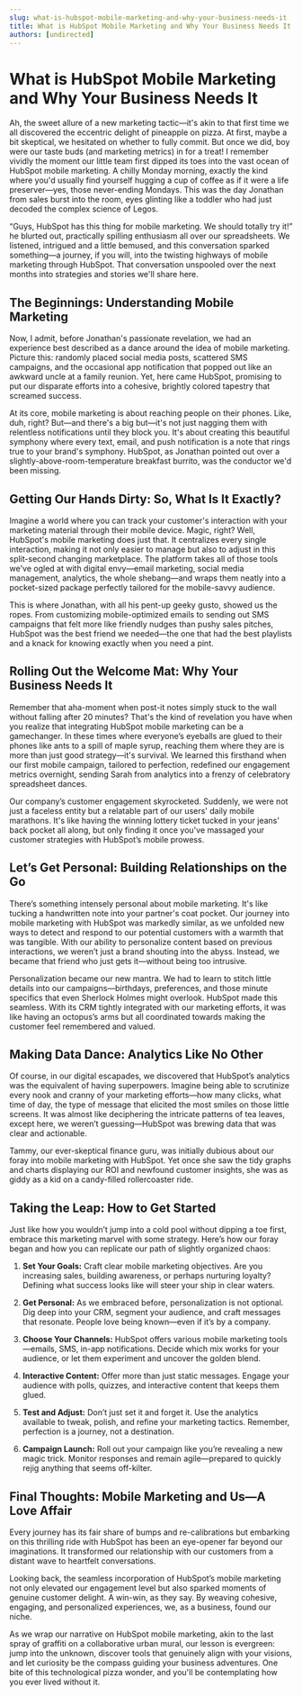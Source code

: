 ```yaml
---
slug: what-is-hubspot-mobile-marketing-and-why-your-business-needs-it
title: What is HubSpot Mobile Marketing and Why Your Business Needs It
authors: [undirected]
---
```


# What is HubSpot Mobile Marketing and Why Your Business Needs It

Ah, the sweet allure of a new marketing tactic—it's akin to that first time we all discovered the eccentric delight of pineapple on pizza. At first, maybe a bit skeptical, we hesitated on whether to fully commit. But once we did, boy were our taste buds (and marketing metrics) in for a treat! I remember vividly the moment our little team first dipped its toes into the vast ocean of HubSpot mobile marketing. A chilly Monday morning, exactly the kind where you'd usually find yourself hugging a cup of coffee as if it were a life preserver—yes, those never-ending Mondays. This was the day Jonathan from sales burst into the room, eyes glinting like a toddler who had just decoded the complex science of Legos.

“Guys, HubSpot has this thing for mobile marketing. We should totally try it!” he blurted out, practically spilling enthusiasm all over our spreadsheets. We listened, intrigued and a little bemused, and this conversation sparked something—a journey, if you will, into the twisting highways of mobile marketing through HubSpot. That conversation unspooled over the next months into strategies and stories we'll share here.

## The Beginnings: Understanding Mobile Marketing

Now, I admit, before Jonathan's passionate revelation, we had an experience best described as a dance around the idea of mobile marketing. Picture this: randomly placed social media posts, scattered SMS campaigns, and the occasional app notification that popped out like an awkward uncle at a family reunion. Yet, here came HubSpot, promising to put our disparate efforts into a cohesive, brightly colored tapestry that screamed success. 

At its core, mobile marketing is about reaching people on their phones. Like, duh, right? But—and there's a big but—it's not just nagging them with relentless notifications until they block you. It's about creating this beautiful symphony where every text, email, and push notification is a note that rings true to your brand's symphony. HubSpot, as Jonathan pointed out over a slightly-above-room-temperature breakfast burrito, was the conductor we'd been missing.

## Getting Our Hands Dirty: So, What Is It Exactly?

Imagine a world where you can track your customer's interaction with your marketing material through their mobile device. Magic, right? Well, HubSpot's mobile marketing does just that. It centralizes every single interaction, making it not only easier to manage but also to adjust in this split-second changing marketplace. The platform takes all of those tools we've ogled at with digital envy—email marketing, social media management, analytics, the whole shebang—and wraps them neatly into a pocket-sized package perfectly tailored for the mobile-savvy audience.

This is where Jonathan, with all his pent-up geeky gusto, showed us the ropes. From customizing mobile-optimized emails to sending out SMS campaigns that felt more like friendly nudges than pushy sales pitches, HubSpot was the best friend we needed—the one that had the best playlists and a knack for knowing exactly when you need a pint. 

## Rolling Out the Welcome Mat: Why Your Business Needs It

Remember that aha-moment when post-it notes simply stuck to the wall without falling after 20 minutes? That's the kind of revelation you have when you realize that integrating HubSpot mobile marketing can be a gamechanger. In these times where everyone’s eyeballs are glued to their phones like ants to a spill of maple syrup, reaching them where they are is more than just good strategy—it's survival. We learned this firsthand when our first mobile campaign, tailored to perfection, redefined our engagement metrics overnight, sending Sarah from analytics into a frenzy of celebratory spreadsheet dances.

Our company’s customer engagement skyrocketed. Suddenly, we were not just a faceless entity but a relatable part of our users' daily mobile marathons. It's like having the winning lottery ticket tucked in your jeans' back pocket all along, but only finding it once you've massaged your customer strategies with HubSpot’s mobile prowess.

## Let’s Get Personal: Building Relationships on the Go

There’s something intensely personal about mobile marketing. It's like tucking a handwritten note into your partner's coat pocket. Our journey into mobile marketing with HubSpot was markedly similar, as we unfolded new ways to detect and respond to our potential customers with a warmth that was tangible. With our ability to personalize content based on previous interactions, we weren’t just a brand shouting into the abyss. Instead, we became that friend who just gets it—without being too intrusive. 

Personalization became our new mantra. We had to learn to stitch little details into our campaigns—birthdays, preferences, and those minute specifics that even Sherlock Holmes might overlook. HubSpot made this seamless. With its CRM tightly integrated with our marketing efforts, it was like having an octopus’s arms but all coordinated towards making the customer feel remembered and valued.

## Making Data Dance: Analytics Like No Other

Of course, in our digital escapades, we discovered that HubSpot’s analytics was the equivalent of having superpowers. Imagine being able to scrutinize every nook and cranny of your marketing efforts—how many clicks, what time of day, the type of message that elicited the most smiles on those little screens. It was almost like deciphering the intricate patterns of tea leaves, except here, we weren’t guessing—HubSpot was brewing data that was clear and actionable.

Tammy, our ever-skeptical finance guru, was initially dubious about our foray into mobile marketing with HubSpot. Yet once she saw the tidy graphs and charts displaying our ROI and newfound customer insights, she was as giddy as a kid on a candy-filled rollercoaster ride.

## Taking the Leap: How to Get Started

Just like how you wouldn’t jump into a cold pool without dipping a toe first, embrace this marketing marvel with some strategy. Here’s how our foray began and how you can replicate our path of slightly organized chaos:

1. **Set Your Goals:** Craft clear mobile marketing objectives. Are you increasing sales, building awareness, or perhaps nurturing loyalty? Defining what success looks like will steer your ship in clear waters.

2. **Get Personal:** As we embraced before, personalization is not optional. Dig deep into your CRM, segment your audience, and craft messages that resonate. People love being known—even if it’s by a company. 

3. **Choose Your Channels:** HubSpot offers various mobile marketing tools—emails, SMS, in-app notifications. Decide which mix works for your audience, or let them experiment and uncover the golden blend.

4. **Interactive Content:** Offer more than just static messages. Engage your audience with polls, quizzes, and interactive content that keeps them glued.

5. **Test and Adjust:** Don’t just set it and forget it. Use the analytics available to tweak, polish, and refine your marketing tactics. Remember, perfection is a journey, not a destination.

6. **Campaign Launch:** Roll out your campaign like you’re revealing a new magic trick. Monitor responses and remain agile—prepared to quickly rejig anything that seems off-kilter.

## Final Thoughts: Mobile Marketing and Us—A Love Affair

Every journey has its fair share of bumps and re-calibrations but embarking on this thrilling ride with HubSpot has been an eye-opener far beyond our imaginations. It transformed our relationship with our customers from a distant wave to heartfelt conversations.

Looking back, the seamless incorporation of HubSpot’s mobile marketing not only elevated our engagement level but also sparked moments of genuine customer delight. A win-win, as they say. By weaving cohesive, engaging, and personalized experiences, we, as a business, found our niche.

As we wrap our narrative on HubSpot mobile marketing, akin to the last spray of graffiti on a collaborative urban mural, our lesson is evergreen: jump into the unknown, discover tools that genuinely align with your visions, and let curiosity be the compass guiding your business adventures. One bite of this technological pizza wonder, and you'll be contemplating how you ever lived without it.